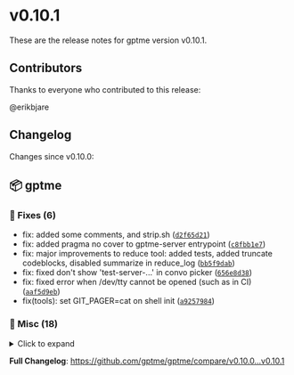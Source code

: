 # v0.10.1

These are the release notes for gptme version v0.10.1.

## Contributors

Thanks to everyone who contributed to this release:

@erikbjare

## Changelog

Changes since v0.10.0:


## 📦 gptme

### 🐛 Fixes (6)

 - fix: added some comments, and strip.sh ([`d2f65d21`](https://github.com/gptme/gptme/commit/d2f65d21))
 - fix: added pragma no cover to gptme-server entrypoint ([`c8fbb1e7`](https://github.com/gptme/gptme/commit/c8fbb1e7))
 - fix: major improvements to reduce tool: added tests, added truncate codeblocks, disabled summarize in reduce_log ([`bb5f9dab`](https://github.com/gptme/gptme/commit/bb5f9dab))
 - fix: fixed don't show 'test-server-...' in convo picker ([`656e8d38`](https://github.com/gptme/gptme/commit/656e8d38))
 - fix: fixed error when /dev/tty cannot be opened (such as in CI) ([`aaf5d9eb`](https://github.com/gptme/gptme/commit/aaf5d9eb))
 - fix(tools): set GIT_PAGER=cat on shell init ([`a9257984`](https://github.com/gptme/gptme/commit/a9257984))

### 🔨 Misc (18)
<details><summary>Click to expand</summary>
<p>

 - test: fixed coverage for playwright tests ([`38183d1b`](https://github.com/gptme/gptme/commit/38183d1b))
 - test: added test for /rename ([`12d922f4`](https://github.com/gptme/gptme/commit/12d922f4))
 - test: set `--log-level INFO` in `make test`, add logging to browser tool ([`c24b18d6`](https://github.com/gptme/gptme/commit/c24b18d6))
 - test: added tests and fixes to browser tool ([`e94f7f64`](https://github.com/gptme/gptme/commit/e94f7f64))
 - test: added pragma nocover to interactive lines, added cli test for context via stdin and --version ([`2ee73af0`](https://github.com/gptme/gptme/commit/2ee73af0))
 - test: added test for patch ([`328fa16d`](https://github.com/gptme/gptme/commit/328fa16d))
 - test: improved testing for utils, removed unused functions ([`b7b57b89`](https://github.com/gptme/gptme/commit/b7b57b89))
 - test: improved test_fileblock and fixed --no-confirm for overwrite ([`cbc0ffec`](https://github.com/gptme/gptme/commit/cbc0ffec))
 - test: mark slow tests as slow, print 5 slowest tests on `make test` ([`6d580af3`](https://github.com/gptme/gptme/commit/6d580af3))
 - test: added test fileblock ([`df9c6a17`](https://github.com/gptme/gptme/commit/df9c6a17))
 - test: improved testing for server ([`e66d05b9`](https://github.com/gptme/gptme/commit/e66d05b9))
 - test: improved command testing, fixed prompt parsing when passed command with path ([`ef6b472f`](https://github.com/gptme/gptme/commit/ef6b472f))
 - test: refactored commands and improved testing ([`50c028db`](https://github.com/gptme/gptme/commit/50c028db))
 - refactor: refactored prompts and get_codeblock ([`d0a22453`](https://github.com/gptme/gptme/commit/d0a22453))
 - docs: more wip stuff on finetuning doc ([`32df0155`](https://github.com/gptme/gptme/commit/32df0155))
 - test: fix blinking test ([`dad5a255`](https://github.com/gptme/gptme/commit/dad5a255))
 - docs: added logo to README ([`6d3aa92d`](https://github.com/gptme/gptme/commit/6d3aa92d))
 - chore: added logo ([`4879d652`](https://github.com/gptme/gptme/commit/4879d652))

</p>
</details>

**Full Changelog**: https://github.com/gptme/gptme/compare/v0.10.0...v0.10.1
